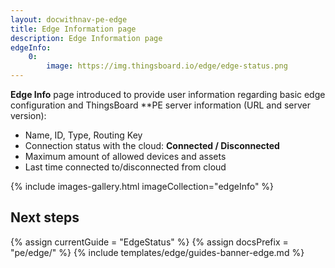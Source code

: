 ```yaml
---
layout: docwithnav-pe-edge
title: Edge Information page
description: Edge Information page
edgeInfo:
    0:
        image: https://img.thingsboard.io/edge/edge-status.png
---
```


**Edge Info** page introduced to provide user information regarding basic edge configuration and ThingsBoard **PE server information (URL and server version): 
* Name, ID, Type, Routing Key
* Connection status with the cloud: **Connected / Disconnected**
* Maximum amount of allowed devices and assets
* Last time connected to/disconnected from cloud

{% include images-gallery.html imageCollection="edgeInfo" %}

## Next steps

{% assign currentGuide = "EdgeStatus" %}
{% assign docsPrefix = "pe/edge/" %}
{% include templates/edge/guides-banner-edge.md %}

